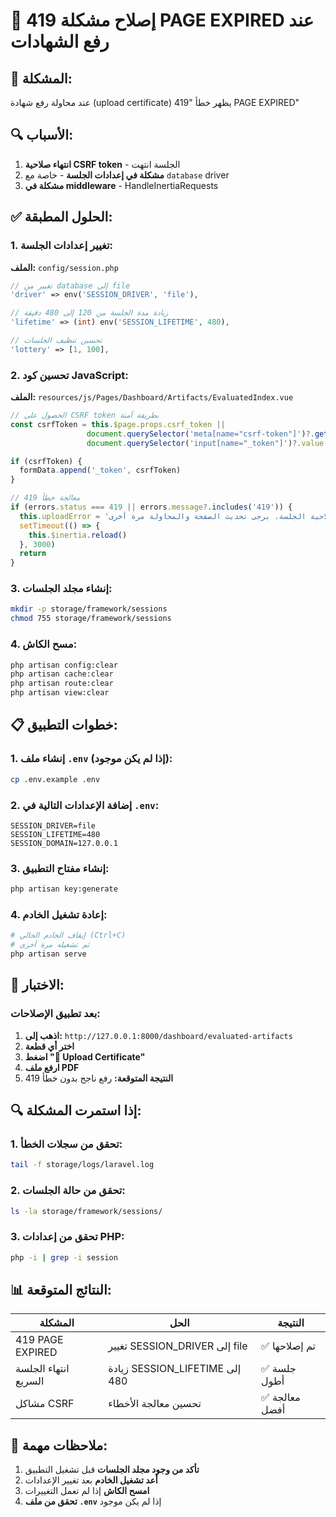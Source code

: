 # 🔧 إصلاح مشكلة 419 PAGE EXPIRED عند رفع الشهادات

## 🚨 المشكلة:
عند محاولة رفع شهادة (upload certificate) يظهر خطأ "419 PAGE EXPIRED"

## 🔍 الأسباب:
1. **انتهاء صلاحية CSRF token** - الجلسة انتهت
2. **مشكلة في إعدادات الجلسة** - خاصة مع `database` driver
3. **مشكلة في middleware** - HandleInertiaRequests

## ✅ الحلول المطبقة:

### 1. تغيير إعدادات الجلسة:
**الملف:** `config/session.php`
```php
// تغيير من database إلى file
'driver' => env('SESSION_DRIVER', 'file'),

// زيادة مدة الجلسة من 120 إلى 480 دقيقة
'lifetime' => (int) env('SESSION_LIFETIME', 480),

// تحسين تنظيف الجلسات
'lottery' => [1, 100],
```

### 2. تحسين كود JavaScript:
**الملف:** `resources/js/Pages/Dashboard/Artifacts/EvaluatedIndex.vue`
```javascript
// الحصول على CSRF token بطريقة آمنة
const csrfToken = this.$page.props.csrf_token || 
                 document.querySelector('meta[name="csrf-token"]')?.getAttribute('content') ||
                 document.querySelector('input[name="_token"]')?.value

if (csrfToken) {
  formData.append('_token', csrfToken)
}

// معالجة خطأ 419
if (errors.status === 419 || errors.message?.includes('419')) {
  this.uploadError = 'انتهت صلاحية الجلسة. يرجى تحديث الصفحة والمحاولة مرة أخرى.'
  setTimeout(() => {
    this.$inertia.reload()
  }, 3000)
  return
}
```

### 3. إنشاء مجلد الجلسات:
```bash
mkdir -p storage/framework/sessions
chmod 755 storage/framework/sessions
```

### 4. مسح الكاش:
```bash
php artisan config:clear
php artisan cache:clear
php artisan route:clear
php artisan view:clear
```

## 📋 خطوات التطبيق:

### 1. إنشاء ملف `.env` (إذا لم يكن موجود):
```bash
cp .env.example .env
```

### 2. إضافة الإعدادات التالية في `.env`:
```env
SESSION_DRIVER=file
SESSION_LIFETIME=480
SESSION_DOMAIN=127.0.0.1
```

### 3. إنشاء مفتاح التطبيق:
```bash
php artisan key:generate
```

### 4. إعادة تشغيل الخادم:
```bash
# إيقاف الخادم الحالي (Ctrl+C)
# ثم تشغيله مرة أخرى
php artisan serve
```

## 🧪 الاختبار:

### بعد تطبيق الإصلاحات:
1. **اذهب إلى:** `http://127.0.0.1:8000/dashboard/evaluated-artifacts`
2. **اختر أي قطعة**
3. **اضغط "📄 Upload Certificate"**
4. **ارفع ملف PDF**
5. **النتيجة المتوقعة:** رفع ناجح بدون خطأ 419

## 🔍 إذا استمرت المشكلة:

### 1. تحقق من سجلات الخطأ:
```bash
tail -f storage/logs/laravel.log
```

### 2. تحقق من حالة الجلسات:
```bash
ls -la storage/framework/sessions/
```

### 3. تحقق من إعدادات PHP:
```bash
php -i | grep -i session
```

## 📊 النتائج المتوقعة:

| المشكلة | الحل | النتيجة |
|---------|------|---------|
| 419 PAGE EXPIRED | تغيير SESSION_DRIVER إلى file | ✅ تم إصلاحها |
| انتهاء الجلسة السريع | زيادة SESSION_LIFETIME إلى 480 | ✅ جلسة أطول |
| مشاكل CSRF | تحسين معالجة الأخطاء | ✅ معالجة أفضل |

## 🎯 ملاحظات مهمة:

1. **تأكد من وجود مجلد الجلسات** قبل تشغيل التطبيق
2. **أعد تشغيل الخادم** بعد تغيير الإعدادات
3. **امسح الكاش** إذا لم تعمل التغييرات
4. **تحقق من ملف `.env`** إذا لم يكن موجود 